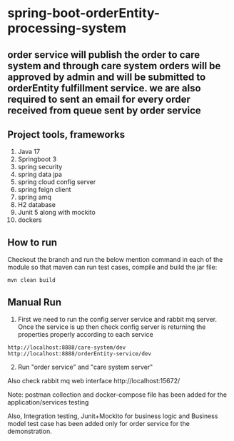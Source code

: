 # spring-boot-orderEntity-processing-system
order service will publish the order to care system and through care system orders will be approved by admin and will be submitted to orderEntity fulfillment service.
we are also required to sent an email for every order received from queue sent by order service
---
## Project tools, frameworks
1. Java 17
2. Springboot 3
3. spring security
4. spring data jpa
5. spring cloud config server
6. spring feign client
7. spring amq
8. H2 database
9. Junit 5 along with mockito
10. dockers

## How to run

Checkout the branch and run the below mention command in each of the module so that maven can run test cases, compile and build the jar file:

````
mvn clean build
````
## Manual Run
1) First we need to run the config server service and rabbit mq server.
Once the service is up then check config server is returning the properties properly according to each service 
````
http://localhost:8888/care-system/dev
http://localhost:8888/orderEntity-service/dev
````

2) Run "order service" and "care system server"

Also check rabbit mq web interface  http://localhost:15672/

Note: postman collection and docker-compose file has been added for the application/services testing

Also, Integration testing, Junit+Mockito for business logic and Business model test case has been added only for order service for the demonstration.